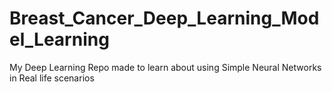 # Breast_Cancer_Deep_Learning_Model_Learning
My Deep Learning Repo made to learn about using Simple Neural Networks in Real life scenarios
